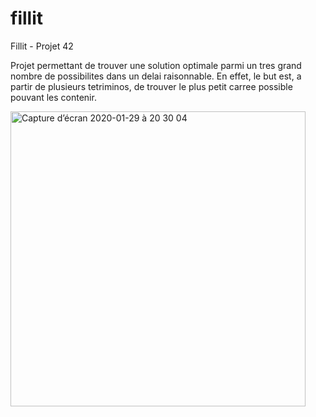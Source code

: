 # fillit
Fillit - Projet 42

Projet permettant de trouver une solution optimale parmi un tres grand nombre de possibilites dans un delai raisonnable. En effet, le but est, a partir de plusieurs tetriminos, de trouver le plus petit carree possible pouvant les contenir.

<img width="472" alt="Capture d’écran 2020-01-29 à 20 30 04" src="https://user-images.githubusercontent.com/45106561/73390339-276b4f00-42d6-11ea-847d-707a4a726c9a.png">
